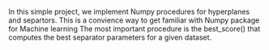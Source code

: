 In this simple project, we implement Numpy procedures for hyperplanes and separtors.
This is a convience way to get familiar with Numpy package for Machine learning
The most important procedure is the best_score() that computes the best separator parameters for a given dataset.